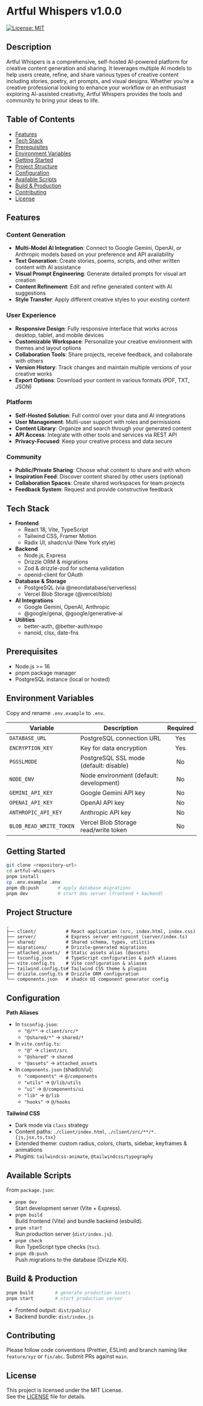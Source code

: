 # Artful Whispers v1.0.0  
[![License: MIT](https://img.shields.io/badge/License-MIT-yellow.svg)](#license)

## Description
Artful Whispers is a comprehensive, self-hosted AI-powered platform for creative content generation and sharing. It leverages multiple AI models to help users create, refine, and share various types of creative content including stories, poetry, art prompts, and visual designs. Whether you're a creative professional looking to enhance your workflow or an enthusiast exploring AI-assisted creativity, Artful Whispers provides the tools and community to bring your ideas to life.

## Table of Contents
- [Features](#features)
- [Tech Stack](#tech-stack)  
- [Prerequisites](#prerequisites)  
- [Environment Variables](#environment-variables)  
- [Getting Started](#getting-started)  
- [Project Structure](#project-structure)  
- [Configuration](#configuration)  
- [Available Scripts](#available-scripts)  
- [Build & Production](#build--production)  
- [Contributing](#contributing)  
- [License](#license)  

## Features

### Content Generation
- **Multi-Model AI Integration**: Connect to Google Gemini, OpenAI, or Anthropic models based on your preference and API availability
- **Text Generation**: Create stories, poems, scripts, and other written content with AI assistance
- **Visual Prompt Engineering**: Generate detailed prompts for visual art creation
- **Content Refinement**: Edit and refine generated content with AI suggestions
- **Style Transfer**: Apply different creative styles to your existing content

### User Experience
- **Responsive Design**: Fully responsive interface that works across desktop, tablet, and mobile devices
- **Customizable Workspace**: Personalize your creative environment with themes and layout options
- **Collaboration Tools**: Share projects, receive feedback, and collaborate with others
- **Version History**: Track changes and maintain multiple versions of your creative works
- **Export Options**: Download your content in various formats (PDF, TXT, JSON)

### Platform
- **Self-Hosted Solution**: Full control over your data and AI integrations
- **User Management**: Multi-user support with roles and permissions
- **Content Library**: Organize and search through your generated content
- **API Access**: Integrate with other tools and services via REST API
- **Privacy-Focused**: Keep your creative process and data secure

### Community
- **Public/Private Sharing**: Choose what content to share and with whom
- **Inspiration Feed**: Discover content shared by other users (optional)
- **Collaboration Spaces**: Create shared workspaces for team projects
- **Feedback System**: Request and provide constructive feedback

## Tech Stack
- **Frontend**
  - React 18, Vite, TypeScript  
  - Tailwind CSS, Framer Motion  
  - Radix UI, shadcn/ui (New York style)  
- **Backend**
  - Node.js, Express  
  - Drizzle ORM & migrations  
  - Zod & drizzle-zod for schema validation  
  - openid-client for OAuth  
- **Database & Storage**
  - PostgreSQL (via @neondatabase/serverless)  
  - Vercel Blob Storage (@vercel/blob)  
- **AI Integrations**
  - Google Gemini, OpenAI, Anthropic  
  - @google/genai, @google/generative-ai  
- **Utilities**
  - better-auth, @better-auth/expo  
  - nanoid, clsx, date-fns  

## Prerequisites
- Node.js >= 16  
- pnpm package manager  
- PostgreSQL instance (local or hosted)

## Environment Variables
Copy and rename `.env.example` to `.env`.  

| Variable                | Description                                 | Required |
|-------------------------|---------------------------------------------|:--------:|
| `DATABASE_URL`          | PostgreSQL connection URL                   | Yes      |
| `ENCRYPTION_KEY`        | Key for data encryption                     | Yes      |
| `PGSSLMODE`             | PostgreSQL SSL mode (default: disable)      | No       |
| `NODE_ENV`              | Node environment (default: development)     | No       |
| `GEMINI_API_KEY`        | Google Gemini API key                       | No       |
| `OPENAI_API_KEY`        | OpenAI API key                              | No       |
| `ANTHROPIC_API_KEY`     | Anthropic API key                           | No       |
| `BLOB_READ_WRITE_TOKEN` | Vercel Blob Storage read/write token        | No       |

## Getting Started
```bash
git clone <repository-url>
cd artful-whispers
pnpm install
cp .env.example .env
pnpm db:push       # apply database migrations
pnpm dev           # start dev server (frontend + backend)
```

## Project Structure
```
.
├── client/           # React application (src, index.html, index.css)
├── server/           # Express server entrypoint (server/index.ts)
├── shared/           # Shared schema, types, utilities
├── migrations/       # Drizzle-generated migrations
├── attached_assets/  # Static assets alias (@assets)
├── tsconfig.json     # TypeScript configuration & path aliases
├── vite.config.ts    # Vite configuration & aliases
├── tailwind.config.ts# Tailwind CSS theme & plugins
├── drizzle.config.ts # Drizzle ORM configuration
└── components.json   # shadcn UI component generator config
```

## Configuration

**Path Aliases**  
- In `tsconfig.json`:
  - `"@/*"` → `client/src/*`  
  - `"@shared/*"` → `shared/*`  
- In `vite.config.ts`:
  - `"@"` → `client/src`  
  - `"@shared"` → `shared`  
  - `"@assets"` → `attached_assets`  
- In `components.json` (shadcn/ui):
  - `"components"` → `@/components`  
  - `"utils"` → `@/lib/utils`  
  - `"ui"` → `@/components/ui`  
  - `"lib"` → `@/lib`  
  - `"hooks"` → `@/hooks`  

**Tailwind CSS**  
- Dark mode via `class` strategy  
- Content paths: `./client/index.html`, `./client/src/**/*.{js,jsx,ts,tsx}`  
- Extended theme: custom radius, colors, charts, sidebar, keyframes & animations  
- Plugins: `tailwindcss-animate`, `@tailwindcss/typography`  

## Available Scripts
From `package.json`:
- `pnpm dev`  
  Start development server (Vite + Express).  
- `pnpm build`  
  Build frontend (Vite) and bundle backend (esbuild).  
- `pnpm start`  
  Run production server (`dist/index.js`).  
- `pnpm check`  
  Run TypeScript type checks (`tsc`).  
- `pnpm db:push`  
  Push migrations to the database (Drizzle Kit).  

## Build & Production
```bash
pnpm build        # generate production assets
pnpm start        # start production server
```
- Frontend output: `dist/public/`  
- Backend bundle: `dist/index.js`  

## Contributing
Please follow code conventions (Prettier, ESLint) and branch naming like `feature/xyz` or `fix/abc`. Submit PRs against `main`.  

## License
This project is licensed under the MIT License.  
See the [LICENSE](LICENSE) file for details.